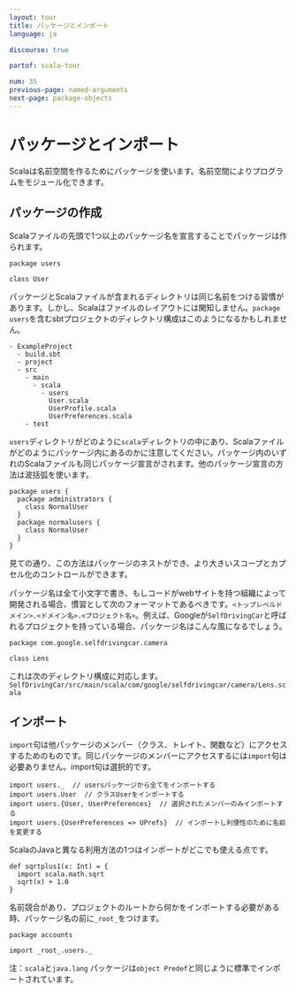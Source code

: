 ```yaml
---
layout: tour
title: パッケージとインポート
language: ja

discourse: true

partof: scala-tour

num: 35
previous-page: named-arguments
next-page: package-objects
---
```


# パッケージとインポート
Scalaは名前空間を作るためにパッケージを使います。名前空間によりプログラムをモジュール化できます。

## パッケージの作成
Scalaファイルの先頭で1つ以上のパッケージ名を宣言することでパッケージは作られます。

```
package users

class User
```
パッケージとScalaファイルが含まれるディレクトリは同じ名前をつける習慣があります。しかし、Scalaはファイルのレイアウトには関知しません。`package users`を含むsbtプロジェクトのディレクトリ構成はこのようになるかもしれません。

```
- ExampleProject
  - build.sbt
  - project
  - src
    - main
      - scala
        - users
          User.scala
          UserProfile.scala
          UserPreferences.scala
    - test
```
`users`ディレクトリがどのように`scala`ディレクトリの中にあり、Scalaファイルがどのようにパッケージ内にあるのかに注意してください。パッケージ内のいずれのScalaファイルも同じパッケージ宣言がされます。他のパッケージ宣言の方法は波括弧を使います。

```
package users {
  package administrators {
    class NormalUser
  }
  package normalusers {
    class NormalUser
  }
}
```
見ての通り、この方法はパッケージのネストができ、より大きいスコープとカプセル化のコントロールができます。

パッケージ名は全て小文字で書き、もしコードがwebサイトを持つ組織によって開発される場合、慣習として次のフォーマットであるべきです。`<トップレベルドメイン>.<ドメイン名>.<プロジェクト名>`。例えば、Googleが`SelfDrivingCar`と呼ばれるプロジェクトを持っている場合、パッケージ名はこんな風になるでしょう。
```
package com.google.selfdrivingcar.camera

class Lens
```
これは次のディレクトリ構成に対応します。`SelfDrivingCar/src/main/scala/com/google/selfdrivingcar/camera/Lens.scala`

## インポート
`import`句は他パッケージのメンバー（クラス、トレイト、関数など）にアクセスするためのものです。同じパッケージのメンバーにアクセスするには`import`句は必要ありません。import句は選択的です。
```
import users._  // usersパッケージから全てをインポートする
import users.User  // クラスUserをインポートする
import users.{User, UserPreferences}  // 選択されたメンバーのみインポートする
import users.{UserPreferences => UPrefs}  // インポートし利便性のために名前を変更する
```
ScalaのJavaと異なる利用方法の1つはインポートがどこでも使える点です。

```tut
def sqrtplus1(x: Int) = {
  import scala.math.sqrt
  sqrt(x) + 1.0
}
```
名前競合があり、プロジェクトのルートから何かをインポートする必要がある時、パッケージ名の前に`_root_`をつけます。
```
package accounts

import _root_.users._
```


注：`scala`と`java.lang` パッケージは`object Predef`と同じように標準でインポートされています。
